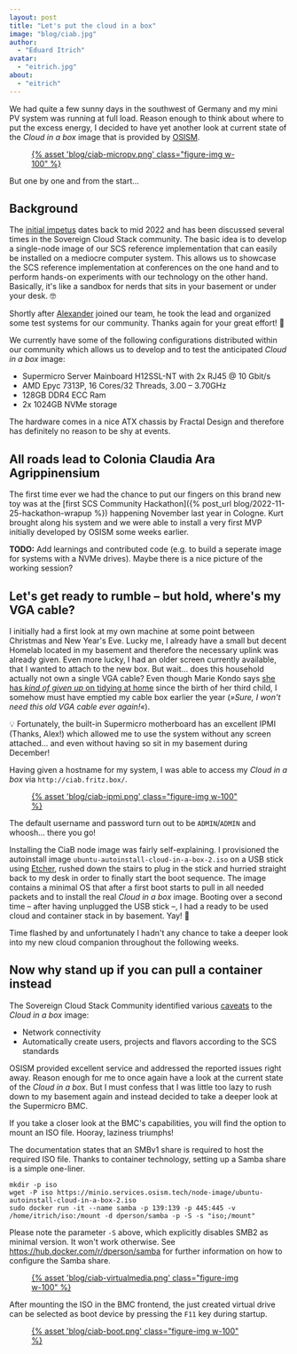 ```yaml
---
layout: post
title: "Let's put the cloud in a box"
image: "blog/ciab.jpg"
author:
  - "Eduard Itrich"
avatar:
  - "eitrich.jpg"
about:
  - "eitrich"
---
```


We had quite a few sunny days in the southwest of Germany and my mini PV system was running at full load. Reason enough to think about where to put the excess energy, I decided to have yet another look at current state of the *Cloud in a box* image that is provided by [OSISM](https://osism.tech/en).

<figure class="figure mx-auto d-block" style="width:75%">
  <a href="{% asset "blog/ciab-micropv.png" @path %}">
    {% asset 'blog/ciab-micropv.png' class="figure-img w-100" %}
  </a>
</figure>

But one by one and from the start...

## Background

The [initial impetus](https://github.com/SovereignCloudStack/issues/issues/116) dates back to mid 2022 and has been discussed several times in the Sovereign Cloud Stack community. The basic idea is to develop a single-node image of our SCS reference implementation that can easily be installed on a mediocre computer system. This allows us to showcase the SCS reference implementation at conferences on the one hand and to perform hands-on experiments with our technology on the other hand. Basically, it's like a sandbox for nerds that sits in your basement or under your desk. 🤓

Shortly after [Alexander](https://scs.community/diab) joined our team, he took the lead and organized some test systems for our community. Thanks again for your great effort! 🙏

We currently have some of the following configurations distributed within our community which allows us to develop and to test the anticipated *Cloud in a box* image:

* Supermicro Server Mainboard H12SSL-NT with 2x RJ45 @ 10 Gbit/s
* AMD Epyc 7313P, 16 Cores/32 Threads, 3.00 – 3.70GHz
* 128GB DDR4 ECC Ram
* 2x 1024GB NVMe storage

The hardware comes in a nice ATX chassis by Fractal Design and therefore has definitely no reason to be shy at events.

## All roads lead to Colonia Claudia Ara Agrippinensium

The first time ever we had the chance to put our fingers on this brand new toy was at the [first SCS Community Hackathon]({% post_url blog/2022-11-25-hackathon-wrapup %}) happening November last year in Cologne. Kurt brought along his system and we were able to install a very first MVP initially developed by OSISM some weeks earlier.

**TODO:** Add learnings and contributed code (e.g. to build a seperate image for systems with a NVMe drives). Maybe there is a nice picture of the working session?

## Let's get ready to rumble – but hold, where's my VGA cable?

I initially had a first look at my own machine at some point between Christmas and New Year's Eve. Lucky me, I already have a small but decent Homelab located in my basement and therefore the necessary uplink was already given. Even more lucky, I had an older screen currently available, that I wanted to attach to the new box. But wait... does this household actually not own a single VGA cable? Even though Marie Kondo says [she has *kind of given up* on tidying at home](https://www.theguardian.com/lifeandstyle/2023/jan/30/queen-of-clean-marie-kondo-says-she-has-kind-of-given-up-on-tidying-at-home) since the birth of her third child, I somehow must have emptied my cable box earlier the year (*»Sure, I won't need this old VGA cable ever again!«*).

💡 Fortunately, the built-in Supermicro motherboard has an excellent IPMI (Thanks, Alex!) which allowed me to use the system without any screen attached... and even without having so sit in my basement during December!

Having given a hostname for my system, I was able to access my *Cloud in a box* via `http://ciab.fritz.box/`.

<figure class="figure mx-auto d-block" style="width:75%">
  <a href="{% asset "blog/ciab-ipmi.png" @path %}">
    {% asset 'blog/ciab-ipmi.png' class="figure-img w-100" %}
  </a>
</figure>

The default username and password turn out to be `ADMIN`/`ADMIN` and whoosh... there you go! 

Installing the CiaB node image was fairly self-explaining. I provisioned the autoinstall image `ubuntu-autoinstall-cloud-in-a-box-2.iso` on a USB stick using [Etcher](https://www.balena.io/etcher), rushed down the stairs to plug in the stick and hurried straight back to my desk in order to finally start the boot sequence. The image contains a minimal OS that after a first boot starts to pull in all needed packets and to install the real *Cloud in a box* image. Booting over a second time – after having unplugged the USB stick –, I had a ready to be used cloud and container stack in by basement. Yay! 🎉

Time flashed by and unfortunately I hadn't any chance to take a deeper look into my new cloud companion throughout the following weeks.

## Now why stand up if you can pull a container instead

The Sovereign Cloud Stack Community identified various [caveats](https://github.com/SovereignCloudStack/issues/issues/116) to the *Cloud in a box* image:
* Network connectivity 
* Automatically create users, projects and flavors according to the SCS standards

OSISM provided excellent service and addressed the reported issues right away. Reason enough for me to once again have a look at the current state of the *Cloud in a box*. But I must confess that I was little too lazy to rush down to my basement again and instead decided to take a deeper look at the Supermicro BMC.

If you take a closer look at the BMC's capabilities, you will find the option to mount an ISO file. Hooray, laziness triumphs!

The documentation states that an SMBv1 share is required to host the required ISO file. Thanks to container technology, setting up a Samba share is a simple one-liner.

```
mkdir -p iso
wget -P iso https://minio.services.osism.tech/node-image/ubuntu-autoinstall-cloud-in-a-box-2.iso
sudo docker run -it --name samba -p 139:139 -p 445:445 -v /home/itrich/iso:/mount -d dperson/samba -p -S -s "iso;/mount"
```

Please note the parameter `-S` above, which explicitly disables SMB2 as minimal version. It won't work otherwise. See <https://hub.docker.com/r/dperson/samba> for further information on how to configure the Samba share.

<figure class="figure mx-auto d-block" style="width:75%">
  <a href="{% asset "blog/ciab-virtualmedia.png" @path %}">
    {% asset 'blog/ciab-virtualmedia.png' class="figure-img w-100" %}
  </a>
</figure>

After mounting the ISO in the BMC frontend, the just created virtual drive can be selected as boot device by pressing the `F11` key during startup.

<figure class="figure mx-auto d-block" style="width:75%">
  <a href="{% asset "blog/ciab-virtualmedia.png" @path %}">
    {% asset 'blog/ciab-boot.png' class="figure-img w-100" %}
  </a>
</figure>